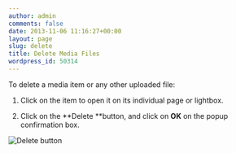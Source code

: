 ```yaml
---
author: admin
comments: false
date: 2013-11-06 11:16:27+00:00
layout: page
slug: delete
title: Delete Media Files
wordpress_id: 50314
---
```


To delete a media item or any other uploaded file:



	
  1. Click on the item to open it on its individual page or lightbox.

	
  2. Click on the **Delete **button, and click on **OK** on the popup confirmation box.


![Delete button ](https://rtcamp.com/wp-content/uploads/2013/11/delete.png)
